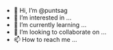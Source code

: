 - 👋 Hi, I’m @puntsag
- 👀 I’m interested in ...
- 🌱 I’m currently learning ...
- 💞️ I’m looking to collaborate on ...
- 📫 How to reach me ...

<!---
puntsag/puntsag is a ✨ special ✨ repository because its `README.md` (this file) appears on your GitHub profile.
You can click the Preview link to take a look at your changes.
--->
